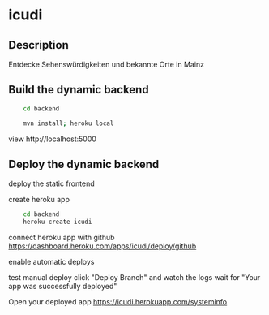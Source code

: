 icudi
=========

Description
----------------------------------------------------
Entdecke Sehenswürdigkeiten und bekannte Orte in Mainz


Build the dynamic backend
-------------------------

```bash
	cd backend
```
```bash
	mvn install; heroku local
```

view http://localhost:5000

Deploy the dynamic backend
-------------------------

deploy the static frontend

create heroku app

```bash
	cd backend
	heroku create icudi
```

connect heroku app with github
	https://dashboard.heroku.com/apps/icudi/deploy/github

enable automatic deploys

test manual deploy
	click "Deploy Branch" and watch the logs
	wait for "Your app was successfully deployed"

Open your deployed app
	https://icudi.herokuapp.com/systeminfo
